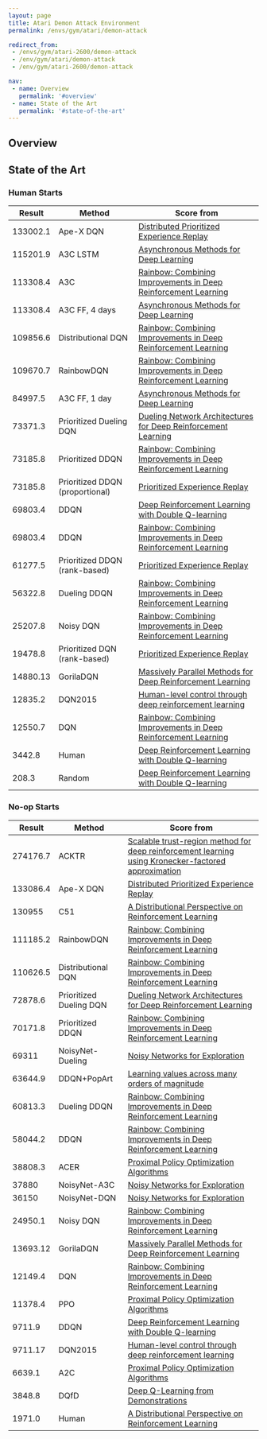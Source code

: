 ```yaml
---
layout: page
title: Atari Demon Attack Environment
permalink: /envs/gym/atari/demon-attack

redirect_from:
 - /envs/gym/atari-2600/demon-attack
 - /env/gym/atari/demon-attack
 - /env/gym/atari-2600/demon-attack

nav:
 - name: Overview
   permalink: '#overview'
 - name: State of the Art
   permalink: '#state-of-the-art'
---
```



## Overview

## State of the Art

### Human Starts

| Result | Method | Score from |
|--------|--------|------------|
| 133002.1 | Ape-X DQN | [Distributed Prioritized Experience Replay](https://arxiv.org/abs/1803.00933) |
| 115201.9 | A3C LSTM | [Asynchronous Methods for Deep Learning](https://arxiv.org/abs/1602.01783) |
| 113308.4 | A3C | [Rainbow: Combining Improvements in Deep Reinforcement Learning](https://arxiv.org/abs/1710.02298) |
| 113308.4 | A3C FF, 4 days | [Asynchronous Methods for Deep Learning](https://arxiv.org/abs/1602.01783) |
| 109856.6 | Distributional DQN | [Rainbow: Combining Improvements in Deep Reinforcement Learning](https://arxiv.org/abs/1710.02298) |
| 109670.7 | RainbowDQN | [Rainbow: Combining Improvements in Deep Reinforcement Learning](https://arxiv.org/abs/1710.02298) |
| 84997.5 | A3C FF, 1 day | [Asynchronous Methods for Deep Learning](https://arxiv.org/abs/1602.01783) |
| 73371.3 | Prioritized Dueling DQN | [Dueling Network Architectures for Deep Reinforcement Learning](https://arxiv.org/abs/1511.06581) |
| 73185.8 | Prioritized DDQN | [Rainbow: Combining Improvements in Deep Reinforcement Learning](https://arxiv.org/abs/1710.02298) |
| 73185.8 | Prioritized DDQN (proportional) | [Prioritized Experience Replay](https://arxiv.org/abs/1511.05952) |
| 69803.4 | DDQN | [Deep Reinforcement Learning with Double Q-learning](https://arxiv.org/abs/1509.06461) |
| 69803.4 | DDQN | [Rainbow: Combining Improvements in Deep Reinforcement Learning](https://arxiv.org/abs/1710.02298) |
| 61277.5 | Prioritized DDQN (rank-based) | [Prioritized Experience Replay](https://arxiv.org/abs/1511.05952) |
| 56322.8 | Dueling DDQN | [Rainbow: Combining Improvements in Deep Reinforcement Learning](https://arxiv.org/abs/1710.02298) |
| 25207.8 | Noisy DQN | [Rainbow: Combining Improvements in Deep Reinforcement Learning](https://arxiv.org/abs/1710.02298) |
| 19478.8 | Prioritized DQN (rank-based) | [Prioritized Experience Replay](https://arxiv.org/abs/1511.05952) |
| 14880.13 | GorilaDQN | [Massively Parallel Methods for Deep Reinforcement Learning](https://arxiv.org/abs/1507.04296) |
| 12835.2 | DQN2015 | [Human-level control through deep reinforcement learning](https://web.stanford.edu/class/psych209/Readings/MnihEtAlHassibis15NatureControlDeepRL.pdf) |
| 12550.7 | DQN | [Rainbow: Combining Improvements in Deep Reinforcement Learning](https://arxiv.org/abs/1710.02298) |
| 3442.8 | Human | [Deep Reinforcement Learning with Double Q-learning](https://arxiv.org/abs/1509.06461) |
| 208.3 | Random | [Deep Reinforcement Learning with Double Q-learning](https://arxiv.org/abs/1509.06461) |

### No-op Starts

| Result | Method | Score from |
|--------|--------|------------|
| 274176.7 | ACKTR | [Scalable trust-region method for deep reinforcement learning using Kronecker-factored approximation](https://arxiv.org/abs/1708.05144) |
| 133086.4 | Ape-X DQN | [Distributed Prioritized Experience Replay](https://arxiv.org/abs/1803.00933) |
| 130955 | C51 | [A Distributional Perspective on Reinforcement Learning](https://arxiv.org/abs/1707.06887) |
| 111185.2 | RainbowDQN | [Rainbow: Combining Improvements in Deep Reinforcement Learning](https://arxiv.org/abs/1710.02298) |
| 110626.5 | Distributional DQN | [Rainbow: Combining Improvements in Deep Reinforcement Learning](https://arxiv.org/abs/1710.02298) |
| 72878.6 | Prioritized Dueling DQN | [Dueling Network Architectures for Deep Reinforcement Learning](https://arxiv.org/abs/1511.06581) |
| 70171.8 | Prioritized DDQN | [Rainbow: Combining Improvements in Deep Reinforcement Learning](https://arxiv.org/abs/1710.02298) |
| 69311 | NoisyNet-Dueling | [Noisy Networks for Exploration](https://arxiv.org/abs/1706.10295) |
| 63644.9 | DDQN+PopArt | [Learning values across many orders of magnitude](https://arxiv.org/abs/1602.07714) |
| 60813.3 | Dueling DDQN | [Rainbow: Combining Improvements in Deep Reinforcement Learning](https://arxiv.org/abs/1710.02298) |
| 58044.2 | DDQN | [Rainbow: Combining Improvements in Deep Reinforcement Learning](https://arxiv.org/abs/1710.02298) |
| 38808.3 | ACER | [Proximal Policy Optimization Algorithms](https://arxiv.org/abs/1707.06347) |
| 37880 | NoisyNet-A3C | [Noisy Networks for Exploration](https://arxiv.org/abs/1706.10295) |
| 36150 | NoisyNet-DQN | [Noisy Networks for Exploration](https://arxiv.org/abs/1706.10295) |
| 24950.1 | Noisy DQN | [Rainbow: Combining Improvements in Deep Reinforcement Learning](https://arxiv.org/abs/1710.02298) |
| 13693.12 | GorilaDQN | [Massively Parallel Methods for Deep Reinforcement Learning](https://arxiv.org/abs/1507.04296) |
| 12149.4 | DQN | [Rainbow: Combining Improvements in Deep Reinforcement Learning](https://arxiv.org/abs/1710.02298) |
| 11378.4 | PPO | [Proximal Policy Optimization Algorithms](https://arxiv.org/abs/1707.06347) |
| 9711.9 | DDQN | [Deep Reinforcement Learning with Double Q-learning](https://arxiv.org/abs/1509.06461) |
| 9711.17 | DQN2015 | [Human-level control through deep reinforcement learning](https://web.stanford.edu/class/psych209/Readings/MnihEtAlHassibis15NatureControlDeepRL.pdf) |
| 6639.1 | A2C | [Proximal Policy Optimization Algorithms](https://arxiv.org/abs/1707.06347) |
| 3848.8 | DQfD | [Deep Q-Learning from Demonstrations](https://arxiv.org/abs/1704.03732) |
| 1971.0 | Human | [A Distributional Perspective on Reinforcement Learning](https://arxiv.org/abs/1707.06887) |

